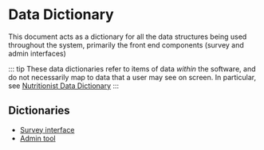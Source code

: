 # Data Dictionary

This document acts as a dictionary for all the data structures being used throughout the system, primarily the front end components (survey and admin interfaces)

::: tip
These data dictionaries refer to items of data _within_ the software, and do not necessarily map to data that a user may see on screen. In particular, see [Nutritionist Data Dictionary](../admin/nutritionist-dictionary)
:::

## Dictionaries

- [Survey interface](survey.html)
- [Admin tool](admin.html)
